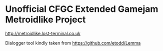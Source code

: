 Unofficial CFGC Extended Gamejam Metroidlike Project
====================================================

http://metroidlike.lost-terminal.co.uk

Dialogger tool kindly taken from https://github.com/etodd/Lemma
